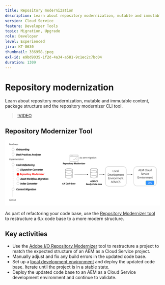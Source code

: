 ```yaml
---
title: Repository modernization
description: Learn about repository modernization, mutable and immutable content, package structure and the repository modernizer CLI tool.
version: Cloud Service
feature: Developer Tools
topic: Migration, Upgrade
role: Developer
level: Experienced
jira: KT-8630
thumbnail: 336958.jpeg
exl-id: e9bd9035-1f2d-4a34-a581-9c1ec2c7bc04
duration: 1309
---
```

# Repository modernization

Learn about repository modernization, mutable and immutable content, package structure and the repository modernizer CLI tool.

>[!VIDEO](https://video.tv.adobe.com/v/336958?quality=12&learn=on)

## Repository Modernizer Tool

![Repository Modernizer](./assets/repository-modernizer.png)

As part of refactoring your code base, use the [Repository Modernizer tool](https://experienceleague.adobe.com/docs/experience-manager-cloud-service/moving/refactoring-tools/repo-modernizer.html) to restructure a 6.x code base to a more modern structure.

## Key activities

* Use the [Adobe I/O Repository Modernizer](https://github.com/adobe/aio-cli-plugin-aem-cloud-service-migration#command-aio-aem-migrationrepository-modernizer) tool to restructure a project to match the expected structure of an AEM as a Cloud Service project.
* Manually adjust and fix any build errors in the updated code base.
* Set up a [local development environment](https://experienceleague.adobe.com/docs/experience-manager-learn/cloud-service/local-development-environment-set-up/overview.html) and deploy the updated code base. Iterate until the project is in a stable state.
* Deploy the updated code base to an AEM as a Cloud Service development environment and continue to validate.
